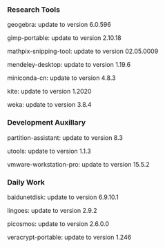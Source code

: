 ### Research Tools

geogebra: update to version 6.0.596

gimp-portable: update to version 2.10.18

mathpix-snipping-tool: update to version 02.05.0009

mendeley-desktop: update to version 1.19.6

miniconda-cn: update to version 4.8.3

kite: update to version 1.2020

weka: update to version 3.8.4

### Development Auxillary

partition-assistant: update to version 8.3

utools: update to version 1.1.3

vmware-workstation-pro: update to version 15.5.2

### Daily Work

baidunetdisk: update to version 6.9.10.1

lingoes: update to version 2.9.2

picosmos: update to version 2.6.0.0

veracrypt-portable: update to version 1.246
